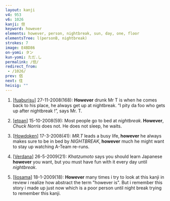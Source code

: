 ```yaml
---
layout: kanji
v4: 953
v6: 1026
kanji: 但
keyword: however
elements: however, person, nightbreak, sun, day, one, floor
elementsTree: l(personB, nightbreak)
strokes: 7
image: E4BD86
on-yomi: タン
kun-yomi: ただ.し
permalink: /但/
redirect_from:
 - /1026/
prev: 侶
next: 住
heisig: ""
---
```


1) [<a href="http://kanji.koohii.com/profile/fuaburisu">fuaburisu</a>] 27-11-2008(168): <strong>However</strong> drunk Mr T is when he comes back to his place, he always get up at nightbreak. “I pity da foo who gets up after nightbreak !”, says Mr. T.

2) [<a href="http://kanji.koohii.com/profile/etpan">etpan</a>] 15-10-2008(59): Most people go to bed at <em>nightbreak</em>.<strong> However</strong>, <em>Chuck Norris</em> does not. He does not sleep, he waits.

3) [<a href="http://kanji.koohii.com/profile/Howdoken">Howdoken</a>] 17-3-2008(41): <em>MR.T</em> leads a busy life,<strong> however</strong> he always makes sure to be in bed by <em>NIGHTBREAK</em>,<strong> however</strong> much he might want to stay up watching A-Team re-runs.

4) [<a href="http://kanji.koohii.com/profile/Verdana">Verdana</a>] 26-5-2009(21): <em>Khatzumoto</em> says you should learn Japanese<strong> however</strong> you want, but you must have fun with it every day until <em>nightbreak</em>.

5) [<a href="http://kanji.koohii.com/profile/liosama">liosama</a>] 18-1-2009(18): <strong>However</strong> many times i try to look at this kanji in review i realize how abstract the term &quot;however is&quot;. But i remember this story i made up just now which is a poor person until night break trying to remember this kanji.

